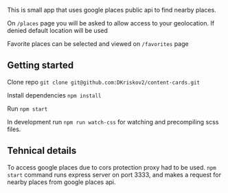 This is small app that uses google places public api to find nearby places.

On `/places` page you will be asked to allow access to your geolocation. If denied default location will be used

Favorite places can be selected and viewed on `/favorites` page


## Getting started

Clone repo `git clone git@github.com:DKriskov2/content-cards.git`

Install dependencies `npm install`

Run `npm start`

In development run `npm run watch-css` for watching and precompiling scss files.


## Tehnical details

To access google places due to cors protection proxy had to be used. `npm start` command runs express server on port 3333, and makes a request for nearby places from google places api.